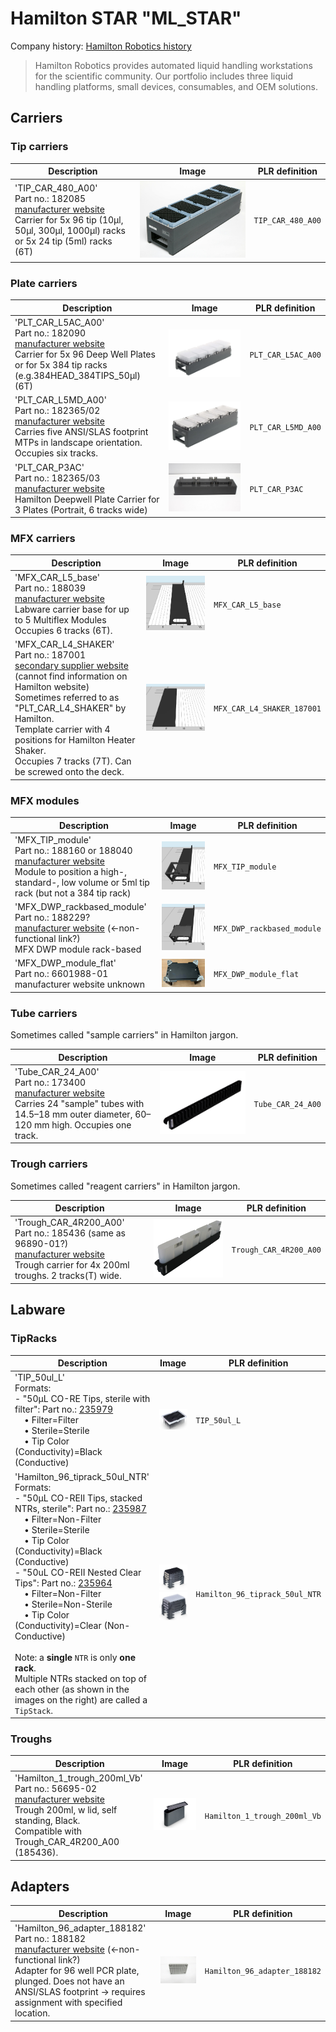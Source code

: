# Hamilton STAR "ML_STAR"

Company history: [Hamilton Robotics history](https://www.hamiltoncompany.com/history)

> Hamilton Robotics provides automated liquid handling workstations for the scientific community.  Our portfolio includes three liquid handling platforms, small devices, consumables, and OEM solutions.

## Carriers

### Tip carriers

| Description               | Image              | PLR definition |
|--------------------|--------------------|--------------------|
| 'TIP_CAR_480_A00'<br>Part no.: 182085<br>[manufacturer website](https://www.hamiltoncompany.com/automated-liquid-handling/other-robotics/182085) <br>Carrier for 5x 96 tip (10μl, 50μl, 300μl, 1000μl) racks or 5x 24 tip (5ml) racks (6T) | ![](img/ml_star/TIP_CAR_480_A00_182085.jpg) | `TIP_CAR_480_A00` |

### Plate carriers

| Description               | Image              | PLR definition |
|--------------------|--------------------|--------------------|
| 'PLT_CAR_L5AC_A00'<br>Part no.: 182090<br>[manufacturer website](https://www.hamiltoncompany.com/automated-liquid-handling/other-robotics/182090) <br>Carrier for 5x 96 Deep Well Plates or for 5x 384 tip racks (e.g.384HEAD_384TIPS_50μl) (6T) | ![](img/ml_star/PLT_CAR_L5AC_A00_182090.jpg) | `PLT_CAR_L5AC_A00` |
| 'PLT_CAR_L5MD_A00'<br>Part no.: 182365/02<br>[manufacturer website](https://www.hamiltoncompany.com/automated-liquid-handling/other-robotics/182365) <br>Carries five ANSI/SLAS footprint MTPs in landscape orientation. Occupies six tracks. | ![](img/ml_star/182365-Plate-Carrier.webp) | `PLT_CAR_L5MD_A00` |
| 'PLT_CAR_P3AC'<br>Part no.: 182365/03<br>[manufacturer website](https://www.hamiltoncompany.com/automated-liquid-handling/other-robotics/182365) <br>Hamilton Deepwell Plate Carrier for 3 Plates (Portrait, 6 tracks wide) | ![](img/ml_star/PLT_CAR_P3AC.jpg) | `PLT_CAR_P3AC` |

### MFX carriers

| Description               | Image              | PLR definition |
|--------------------|--------------------|--------------------|
| 'MFX_CAR_L5_base'<br>Part no.: 188039<br>[manufacturer website](https://www.hamiltoncompany.com/automated-liquid-handling/other-robotics/188039) <br>Labware carrier base for up to 5 Multiflex Modules <br>Occupies 6 tracks (6T). | ![](img/ml_star/MFX_CAR_L5_base_188039.jpg) | `MFX_CAR_L5_base` |
| 'MFX_CAR_L4_SHAKER'<br>Part no.: 187001<br>[secondary supplier website](https://www.testmart.com/estore/unit.cfm/PIPPET/HAMROB/187001/automated_pippetting_devices_and_systems/8.html) (cannot find information on Hamilton website)<br>Sometimes referred to as "PLT_CAR_L4_SHAKER" by Hamilton. <br>Template carrier with 4 positions for Hamilton Heater Shaker. <br>Occupies 7 tracks (7T). Can be screwed onto the deck. | ![](img/ml_star/MFX_CAR_L4_SHAKER_187001.png) | `MFX_CAR_L4_SHAKER_187001` |

### MFX modules

| Description               | Image              | PLR definition |
|--------------------|--------------------|--------------------|
| 'MFX_TIP_module'<br>Part no.: 188160 or 188040<br>[manufacturer website](https://www.hamiltoncompany.com/automated-liquid-handling/other-robotics/188040) <br>Module to position a high-, standard-, low volume or 5ml tip rack (but not a 384 tip rack) | ![](img/ml_star/MFX_TIP_module_188040.jpg) | `MFX_TIP_module` |
| 'MFX_DWP_rackbased_module'<br>Part no.: 188229?<br>[manufacturer website](https://www.hamiltoncompany.com/automated-liquid-handling/other-robotics/188229) (<-non-functional link?) <br>MFX DWP module rack-based | ![](img/ml_star/MFX_DWP_RB_module_188229_.jpg) | `MFX_DWP_rackbased_module` |
| 'MFX_DWP_module_flat'<br>Part no.: 6601988-01<br>manufacturer website unknown | ![](img/ml_star/MFX_DWP_module_flat.jpg) | `MFX_DWP_module_flat` |

### Tube carriers

Sometimes called "sample carriers" in Hamilton jargon.

| Description               | Image              | PLR definition |
|--------------------|--------------------|--------------------|
| 'Tube_CAR_24_A00'<br>Part no.: 173400<br>[manufacturer website](https://www.hamiltoncompany.com/automated-liquid-handling/other-robotics/173400) <br>Carries 24 "sample" tubes with 14.5–18 mm outer diameter, 60–120 mm high. Occupies one track. | ![](img/ml_star/Tube_CAR_24_A00.png) | `Tube_CAR_24_A00` |

### Trough carriers

Sometimes called "reagent carriers" in Hamilton jargon.

| Description               | Image              | PLR definition |
|--------------------|--------------------|--------------------|
| 'Trough_CAR_4R200_A00'<br>Part no.: 185436 (same as 96890-01?)<br>[manufacturer website](https://www.hamiltoncompany.com/automated-liquid-handling/other-robotics/96890-01) <br>Trough carrier for 4x 200ml troughs. 2 tracks(T) wide. | ![](img/ml_star/Trough_CAR_4R200_A00.png) | `Trough_CAR_4R200_A00` |

## Labware

### TipRacks

| Description               | Image              | PLR definition |
|--------------------|--------------------|--------------------|
| 'TIP_50ul_L'<br>Formats:<br> - "50μL CO-RE Tips, sterile with filter": Part no.: [235979](https://www.hamiltoncompany.com/automated-liquid-handling/disposable-tips/50-%CE%BCl-conductive-sterile-filter-tips)<br>&nbsp;&nbsp;&nbsp;&nbsp;• Filter=Filter  <br>&nbsp;&nbsp;&nbsp;&nbsp;• Sterile=Sterile<br>&nbsp;&nbsp;&nbsp;&nbsp;• Tip Color (Conductivity)=Black (Conductive) | ![](img/ml_star/TIP_50ul_L.png) | `TIP_50ul_L` |
| 'Hamilton_96_tiprack_50ul_NTR'<br>Formats:<br> - "50μL CO-REII Tips, stacked NTRs, sterile": Part no.: [235987](https://www.hamiltoncompany.com/automated-liquid-handling/disposable-tips/50-%C2%B5l-nested-clear-sterile-tips)<br>&nbsp;&nbsp;&nbsp;&nbsp;• Filter=Non-Filter  <br>&nbsp;&nbsp;&nbsp;&nbsp;• Sterile=Sterile<br>&nbsp;&nbsp;&nbsp;&nbsp;• Tip Color (Conductivity)=Black (Conductive)<br> - "50uL CO-REII Nested Clear Tips": Part no.: [235964](https://www.hamiltoncompany.com/automated-liquid-handling/disposable-tips/50-%C2%B5l-nested-clear-tips)<br>&nbsp;&nbsp;&nbsp;&nbsp;• Filter=Non-Filter  <br>&nbsp;&nbsp;&nbsp;&nbsp;• Sterile=Non-Sterile<br>&nbsp;&nbsp;&nbsp;&nbsp;• Tip Color (Conductivity)=Clear (Non-Conductive) <br> <br> Note: a **single** `NTR` is only **one rack**.<br> Multiple NTRs stacked on top of each other (as shown in the images on the right) are called a `TipStack`. | ![](img/ml_star/Hamilton_96_tiprack_50ul_NTR.png) ![](img/ml_star/Hamilton_96_tiprack_50ul_NTR_CLEAR.png) | `Hamilton_96_tiprack_50ul_NTR` |

### Troughs

| Description               | Image              | PLR definition |
|--------------------|--------------------|--------------------|
| 'Hamilton_1_trough_200ml_Vb'<br>Part no.: 56695-02<br>[manufacturer website](https://www.hamiltoncompany.com/automated-liquid-handling/other-robotics/56695-02) <br>Trough 200ml, w lid, self standing, Black. <br>Compatible with Trough_CAR_4R200_A00 (185436). | ![](img/ml_star/Hamilton_1_trough_200ml_Vb.jpg) | `Hamilton_1_trough_200ml_Vb` |

## Adapters

| Description               | Image              | PLR definition |
|--------------------|--------------------|--------------------|
| 'Hamilton_96_adapter_188182'<br>Part no.: 188182<br>[manufacturer website](https://www.hamiltoncompany.com/automated-liquid-handling/other-robotics/188182) (<-non-functional link?) <br>Adapter for 96 well PCR plate, plunged. Does not have an ANSI/SLAS footprint -> requires assignment with specified location. | ![](img/ml_star/Hamilton_96_adapter_188182.png) | `Hamilton_96_adapter_188182` |
